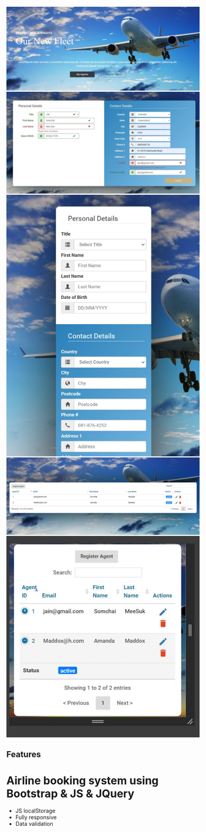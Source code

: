 ![Demo](demo/01.JPG)
![Demo](demo/02.JPG)
![Demo](demo/03.JPG)
![Demo](demo/04.JPG)
![Demo](demo/05.JPG)

## Features

# Airline booking system using Bootstrap & JS & JQuery

- JS localStorage
- Fully responsive
- Data validation